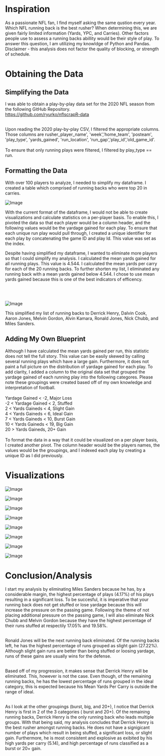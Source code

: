 <h1> Inspiration </h1>
<p> As a passionate NFL fan, I find myself asking the same qustion every year. Which NFL running back is the best rusher? When determining this, we are given fairly limited information (Yards, YPC, and Carries). Other factors people use to assess a running backs abillity would be their style of play. To answer this question, I am utilizing my knowldge of Python and Pandas. Disclaimer - this analysis does not factor the quality of blocking, or strength of schedule.</p>

<h1> Obtaining the Data </h1>

<h2> Simplifying the Data </h2>

I was able to obtain a play-by-play data set for the 2020 NFL season from the following GitHub Repository.<br>
https://github.com/ryurko/nflscrapR-data
<br>
<br>
<p>Upon reading the 2020 play-by-play CSV, I filtered the appropriate columns. Those columns are rusher_player_name', 'week','home_team', 'posteam', 'play_type', 'yards_gained', 'run_location', 'run_gap','play_id','old_game_id'.
 <br>
 <br>
 To ensure that only running plays were filtered, I filtered by play_type == run.</p>

<h2> Formatting the Data </h2> 

With over 100 players to analyze, I needed to simplify my dataframe. I created a table which comprised of running backs who were top 20 in carries. 
<p><img alt="Image" title="icon" src="https://github.com/AbhikMahakul/NFL-Runningback-Analysis/blob/main/Images/Images/Top%2020%20Carries.png" /></p>
<p>
With the current format of the dataframe, I would not be able to create visualizations and calculate statistics on a per-player basis. To enable this, I pivoted the data so that each player would be a column header, and the following values would be the yardage gained for each play. To ensure that each unique run play would pull through, I created a unique identifier for each play by concatenating the game ID and play Id. This value was set as the index. 

Despite having simplified my dataframe, I wanted to eliminate more players so that I could simplify my analysis. I calculated the mean yards gained for all running plays. This value is 4.544. I calculated the mean yards per carry for each of the 20 running backs. To further shorten my list, I eliminated any running back with a mean yards gained below 4.544. I chose to use mean yards gained because this is one of the best indicators of efficency. </p>
<br>
<br>
<p><img alt="Image" title="icon" src="https://github.com/AbhikMahakul/NFL-Runningback-Analysis/blob/main/Images/Images/Top20YPC.png"/></p>

<p> This simplified my list of running backs to Derrick Henry, Dalvin Cook, Aaron Jones, Melvin Gordon, Alvin Kamara, Ronald Jones, Nick Chubb, and Miles Sanders.</p>

<h2> Adding My Own Blueprint </h2>
<p> Although I have calculated the mean yards gained per run, this statistic does not tell the full story. This value can be easily skewed by calling several running plays which have a large gain. Furthermore, it does not paint a full picture on the distribution of yardage gained for each play. To add clarity, I added a column to the original data set that grouped the yardage gained of each running play into the following categores. Please note these groupings were created based off of my own knowledge and interpretation of football. 
 <br>
 <br>
 Yardage Gained < -2, Major Loss<br>
 -2 < Yardage Gained < 2, Stuffed<br>
 2 < Yards Gaineds < 4, Slight Gain <br>
 4 < Yards Gaineds < 6, Ideal Gain <br>
 7 < Yards Gaineds < 10, Burst Gain <br>
 10 < Yards Gaineds < 19, Big Gain <br>
 20 > Yards Gaineds, 20+ Gain <br>
 <br>
To format the data in a way that it could be visualized on a per player basis, I created another pivot. The column header would be the players names, the values would be the groupings, and I indexed each play by creating a unique ID as I did previously. 
 
<h1> Visualizations </h1>


<p><img alt="Image" title="icon" src="https://github.com/AbhikMahakul/NFL-Runningback-Analysis/blob/main/Images2/Images2/AJones.png"/></p>
<p><img alt="Image" title="icon" src="https://github.com/AbhikMahakul/NFL-Runningback-Analysis/blob/main/Images2/Images2/AKamara.png"/></p>
<p><img alt="Image" title="icon" src="https://github.com/AbhikMahakul/NFL-Runningback-Analysis/blob/main/Images2/Images2/DCook.png"/></p>
<p><img alt="Image" title="icon" src="https://github.com/AbhikMahakul/NFL-Runningback-Analysis/blob/main/Images2/Images2/DHenry.png"/></p>
<p><img alt="Image" title="icon" src="https://github.com/AbhikMahakul/NFL-Runningback-Analysis/blob/main/Images2/Images2/MGordon.png"/></p>
<p><img alt="Image" title="icon" src="https://github.com/AbhikMahakul/NFL-Runningback-Analysis/blob/main/Images2/Images2/MSanders.png"/></p>
<p><img alt="Image" title="icon" src="https://github.com/AbhikMahakul/NFL-Runningback-Analysis/blob/main/Images2/Images2/NChubb.png"/></p>
<p><img alt="Image" title="icon" src="https://github.com/AbhikMahakul/NFL-Runningback-Analysis/blob/main/Images2/Images2/RJones.png"/></p>

<h1> Conclusion/Analysis</h1> 

<p1> I start my analysis by eliminating Miles Sanders because he has, by a considerable margin, the highest percentage of plays (4.17%) of his plays resulting in a significant loss. To be succesful, it is imperative that your running back does not get stuffed or lose yardage because this will increase the pressure on the passing game. Following the theme of not placing additional pressure on the passing game, I will also eliminate Nick Chubb and Melvin Gordon because they have the highest percentage of their runs stuffed at respectily 17.05% and 19.58%. 
 
<br> 
Ronald Jones will be the next running back eliminated. Of the running backs left, he has the highest percentage of runs grouped as slight gain (27.22%). Although slight gain runs are better than being stuffed or loosing yardage, runs of these gains are usually wins for the defense. 

<br> Based off of my progression, it makes sense that Derrick Henry will be eliminated. This, however is not the case. Even though, of the remaining running backs, he has the lowest percentage of runs grouped in the ideal category, this is expected because his Mean Yards Per Carry is outside the range of ideal. 

<br> As I look at the other groupings (burst, big, and 20+), I notice that Derrick Henry is first in 2 of the 3 categories ( burst and 20+). Of the remaining running backs, Derrick Henry is the only running back who leads multiple groups. With that being said, my analysis concludes that Derrick Henry is the best rusher amongst running backs. He does not have a signigicant number of plays which result in being stuffed, a significant loss, or slight gain. Furthermore, he is most consistent and explosive as exibited by his high yards per carry (5.14), and high percentage of runs classified as a burst or 20+ gain. 
                         
                           
  
